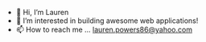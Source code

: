 - 👋 Hi, I’m Lauren
- 👀 I’m interested in building awesome web applications!
- 📫 How to reach me ... lauren.powers86@yahoo.com

<!---
laurenpowers20/laurenpowers20 is a ✨ special ✨ repository because its `README.md` (this file) appears on your GitHub profile.
You can click the Preview link to take a look at your changes.
--->
